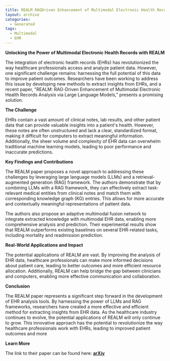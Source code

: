 ```yaml
---
title: REALM RAGDriven Enhancement of Multimodal Electronic Health Records Analysis via Large Language Models
layout: archive
categories:
  - Generated
tags:
  - Multimodal
  - EHR
---
```


**Unlocking the Power of Multimodal Electronic Health Records with REALM**

The integration of electronic health records (EHRs) has revolutionized the way healthcare professionals access and analyze patient data. However, one significant challenge remains: harnessing the full potential of this data to improve patient outcomes. Researchers have been working to address this issue by developing new methods to extract insights from EHRs, and a recent paper, "REALM: RAG-Driven Enhancement of Multimodal Electronic Health Records Analysis via Large Language Models," presents a promising solution.

**The Challenge**

EHRs contain a vast amount of clinical notes, lab results, and other patient data that can provide valuable insights into a patient's health. However, these notes are often unstructured and lack a clear, standardized format, making it difficult for computers to extract meaningful information. Additionally, the sheer volume and complexity of EHR data can overwhelm traditional machine learning models, leading to poor performance and inaccurate predictions.

**Key Findings and Contributions**

The REALM paper proposes a novel approach to addressing these challenges by leveraging large language models (LLMs) and a retrieval-augmented generation (RAG) framework. The authors demonstrate that by combining LLMs with a RAG framework, they can effectively extract task-relevant medical entities from clinical notes and match them with corresponding knowledge graph (KG) entries. This allows for more accurate and contextually meaningful representations of patient data.

The authors also propose an adaptive multimodal fusion network to integrate extracted knowledge with multimodal EHR data, enabling more comprehensive analysis and prediction. Their experimental results show that REALM outperforms existing baselines on several EHR-related tasks, including mortality and readmission prediction.

**Real-World Applications and Impact**

The potential applications of REALM are vast. By improving the analysis of EHR data, healthcare professionals can make more informed decisions about patient care, leading to better outcomes and more efficient resource allocation. Additionally, REALM can help bridge the gap between clinicians and computers, enabling more effective communication and collaboration.

**Conclusion**

The REALM paper represents a significant step forward in the development of EHR analysis tools. By harnessing the power of LLMs and RAG frameworks, researchers have created a more effective and efficient method for extracting insights from EHR data. As the healthcare industry continues to evolve, the potential applications of REALM will only continue to grow. This innovative approach has the potential to revolutionize the way healthcare professionals work with EHRs, leading to improved patient outcomes and more

**Learn More**

The link to their paper can be found here: [**arXiv**](http://arxiv.org/pdf/2402.07016v1.pdf)